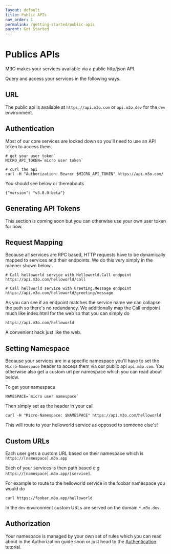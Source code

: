 ```yaml
---
layout: default
title: Public APIs
nav_order: 1
permalink: /getting-started/public-apis
parent: Get Started
---
```

# Publics APIs

M3O makes your services available via a public http/json API.

Query and access your services in the following ways.

## URL

The public api is available at `https://api.m3o.com` or `api.m3o.dev` for the `dev` environment.

## Authentication

Most of our core services are locked down so you'll need to use an API token to access them.

```
# get your user token`
MICRO_API_TOKEN=`micro user token`

# curl the api
curl -H "Authorization: Bearer $MICRO_API_TOKEN" https://api.m3o.com/
```

You should see below or thereabouts

```
{"version": "v3.0.0-beta"}
```

## Generating API Tokens

This section is coming soon but you can otherwise use your own user token for now.

## Request Mapping

Because all services are RPC based, HTTP requests have to be dynamically mapped to services and their endpoints. 
We do this very simply in the manner shown below.

```
# Call helloworld service with Helloworld.Call endpoint
https://api.m3o.com/helloworld/call

# Call hellworld service with Greeting.Message endpoint
https://api.m3o.com/helloworld/greeting/message
```

As you can see if an endpoint matches the service name we can collapse the path so there's no redundancy. 
We additionally map the Call endpoint much like index.html for the web so that you can simply do

```
https://api.m3o.com/helloworld
```

A convenient hack just like the web.

## Setting Namespace

Because your services are in a specific namespace you'll have to set the `Micro-Namespace` header to access them 
via our public api `api.m3o.com`. You otherwise also get a custom url per namespace which you can read about below.

To get your namespace

```
NAMESPACE=`micro user namespace`
```

Then simply set as the header in your call

```
curl -H "Micro-Namespace: $NAMESPACE" https://api.m3o.com/helloworld
```

This will route to your helloworld service as opposed to someone else's!

## Custom URLs

Each user gets a custom URL based on their namespace which is `https://[namespace].m3o.app`

Each of your services is then path based e.g `https://[namespace].m3o.app/[service]`.

For example to route to the helloworld service in the foobar namespace you would do

```
curl https://foobar.m3o.app/helloworld
```

In the `dev` environment custom URLs are served on the domain `*.m3o.dev`.

## Authorization

Your namespace is managed by your own set of rules which you can read about in the Authorization guide soon 
or just head to the [Authentication](/tutorials/authentication) tutorial.

